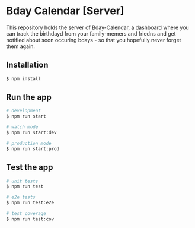# Bday Calendar [Server]

This repository holds the server of Bday-Calendar, a dashboard where you can track the birthdayd from your family-memers and friedns and get notified about
soon occuring bdays - so that you hopefully never forget them again.

## Installation

```bash
$ npm install
```

## Run the app

```bash
# development
$ npm run start

# watch mode
$ npm run start:dev

# production mode
$ npm run start:prod
```

## Test the app

```bash
# unit tests
$ npm run test

# e2e tests
$ npm run test:e2e

# test coverage
$ npm run test:cov
```